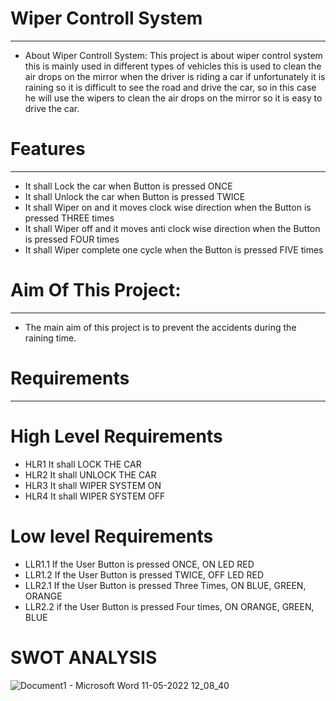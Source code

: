 # Wiper Controll System 
______________________________________________

* About Wiper Controll System:
This project is about wiper control system this is mainly used in different types of vehicles this is used to clean the air drops on the mirror when the driver is      riding a car if unfortunately it is raining so it is difficult to see the road and drive the car, so in this case he will use the wipers to clean the air drops on the mirror so it is easy to drive the car.  

# Features
__________________
* It shall Lock the car when Button is pressed ONCE
* It shall Unlock the car when Button is pressed TWICE
* It shall Wiper on and it moves clock wise direction when the Button is pressed THREE times
* It shall Wiper off and it moves anti clock wise direction when the Button is pressed FOUR times
* It shall Wiper complete one cycle when the Button is pressed FIVE times

# Aim Of This Project:
_________________
* The main aim of this project is to prevent the accidents during the raining time. 

# Requirements
________________________
# High Level Requirements

* HLR1	It shall LOCK THE CAR
* HLR2	It shall UNLOCK THE CAR
* HLR3	It shall WIPER SYSTEM ON
* HLR4	It shall WIPER SYSTEM OFF 

# Low level Requirements
* LLR1.1	If the User Button is pressed ONCE, ON LED RED
* LLR1.2	If the User Button is pressed TWICE, OFF LED RED
* LLR2.1  If the User Button is pressed Three Times, ON BLUE, GREEN, ORANGE
* LLR2.2  if the User Button is pressed Four times, ON ORANGE, GREEN, BLUE

# SWOT ANALYSIS

![Document1 - Microsoft Word 11-05-2022 12_08_40](https://user-images.githubusercontent.com/101093201/167785279-d4442957-ad83-4f47-91b5-fc081fa2ed54.png)
